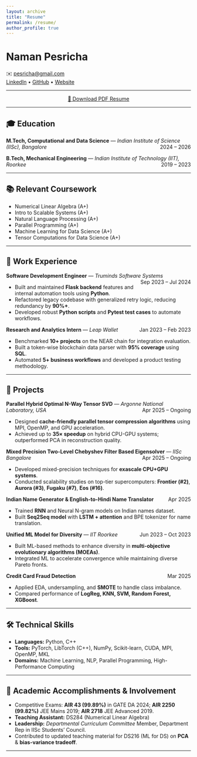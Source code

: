 ```yaml
---
layout: archive
title: "Resume"
permalink: /resume/
author_profile: true
---
```


# Naman Pesricha  

✉️ [pesricha@gmail.com](mailto:pesricha@gmail.com)  
[LinkedIn](https://www.linkedin.com/in/namanpesricha/) • [GitHub](https://github.com/pesricha/) • [Website](https://pesricha.github.io/)  

---

<div align="center">
  <a href="/assets/resume.pdf" download class="btn">
    📄 Download PDF Resume
  </a>
</div>

---


## 🎓 Education  

**M.Tech, Computational and Data Science** — *Indian Institute of Science (IISc), Bangalore* <span style="float:right;">2024 – 2026</span>  
<!-- CGPA: **9.7 / 10**   -->

**B.Tech, Mechanical Engineering** — *Indian Institute of Technology (IIT), Roorkee* <span style="float:right;">2019 – 2023</span>  
<!-- CGPA: **8.6 / 10**   -->

---

## 📚 Relevant Coursework  

- Numerical Linear Algebra (A+)  
- Intro to Scalable Systems (A+)  
- Natural Language Processing (A+)  
- Parallel Programming (A+)  
- Machine Learning for Data Science (A+)  
- Tensor Computations for Data Science (A+)  

---

## 💼 Work Experience  

**Software Development Engineer** — *Truminds Software Systems* <span style="float:right;">Sep 2023 – Jul 2024</span>  
- Built and maintained **Flask backend** features and internal automation tools using **Python**.  
- Refactored legacy codebase with generalized retry logic, reducing redundancy by **90%+**.  
- Developed robust **Python scripts** and **Pytest test cases** to automate workflows.  

**Research and Analytics Intern** — *Leap Wallet* <span style="float:right;">Jan 2023 – Feb 2023</span>  
- Benchmarked **10+ projects** on the NEAR chain for integration evaluation.  
- Built a token-wise blockchain data parser with **95% coverage** using **SQL**.  
- Automated **5+ business workflows** and developed a product testing methodology.  

---

## 🔬 Projects  

**Parallel Hybrid Optimal N-Way Tensor SVD** — *Argonne National Laboratory, USA* <span style="float:right;">Apr 2025 – Ongoing</span>  
- Designed **cache-friendly parallel tensor compression algorithms** using MPI, OpenMP, and GPU acceleration.  
- Achieved up to **35× speedup** on hybrid CPU-GPU systems; outperformed PCA in reconstruction quality.  

**Mixed Precision Two-Level Chebyshev Filter Based Eigensolver** — *IISc Bangalore* <span style="float:right;">Apr 2025 – Ongoing</span>  
- Developed mixed-precision techniques for **exascale CPU+GPU systems**.  
- Conducted scalability studies on top-tier supercomputers: **Frontier (#2)**, **Aurora (#3)**, **Fugaku (#7)**, **Eos (#16)**.  

**Indian Name Generator & English-to-Hindi Name Translator** <span style="float:right;">Apr 2025</span>  
- Trained **RNN** and Neural N-gram models on Indian names dataset.  
- Built **Seq2Seq model** with **LSTM + attention** and BPE tokenizer for name translation.  

**Unified ML Model for Diversity** — *IIT Roorkee* <span style="float:right;">Jun 2023 – Oct 2023</span>  
- Built ML-based methods to enhance diversity in **multi-objective evolutionary algorithms (MOEAs)**.  
- Integrated ML to accelerate convergence while maintaining diverse Pareto fronts.  

**Credit Card Fraud Detection** <span style="float:right;">Mar 2025</span>  
- Applied EDA, undersampling, and **SMOTE** to handle class imbalance.  
- Compared performance of **LogReg, KNN, SVM, Random Forest, XGBoost**.  

---

## 🛠 Technical Skills  

- **Languages:** Python, C++  
- **Tools:** PyTorch, LibTorch (C++), NumPy, Scikit-learn, CUDA, MPI, OpenMP, MKL  
- **Domains:** Machine Learning, NLP, Parallel Programming, High-Performance Computing  

---

## 🏅 Academic Accomplishments & Involvement  

<!-- - **Ranked 1st** in M.Tech class (CDS Dept., IISc Bangalore).   -->
- Competitive Exams: **AIR 43 (99.89%)** in GATE DA 2024; **AIR 2250 (99.82%)** JEE Mains 2019; **AIR 2718** JEE Advanced 2019.  
- **Teaching Assistant:** DS284 (Numerical Linear Algebra)
- **Leadership:** _Departmental Curriculum Committee_ Member, Department Rep in IISc Students’ Council.  
- Contributed to updated teaching material for DS216 (ML for DS) on **PCA** & **bias-variance tradeoff**.  

---
